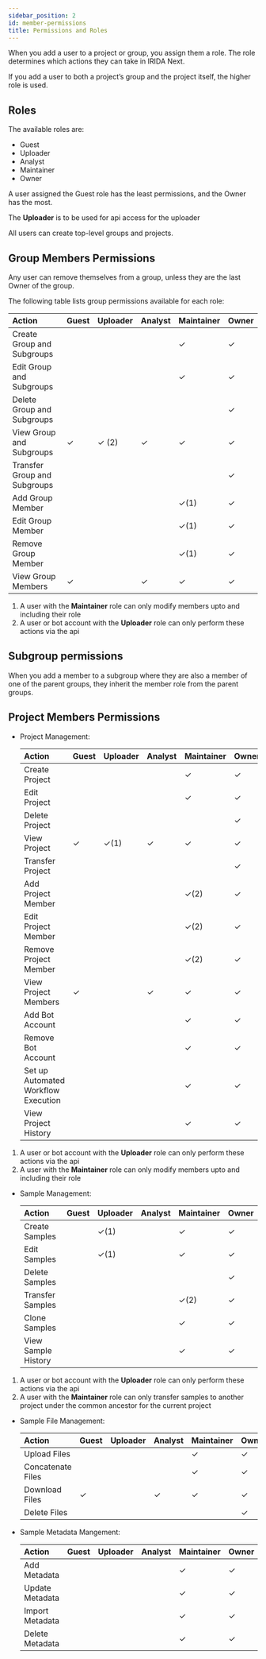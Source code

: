 ```yaml
---
sidebar_position: 2
id: member-permissions
title: Permissions and Roles
---
```


When you add a user to a project or group, you assign them a role. The role determines which actions they can take in IRIDA Next.

If you add a user to both a project’s group and the project itself, the higher role is used.

## Roles

The available roles are:

- Guest
- Uploader
- Analyst
- Maintainer
- Owner

A user assigned the Guest role has the least permissions, and the Owner has the most.

The **Uploader** is to be used for api access for the uploader

All users can create top-level groups and projects.

## Group Members Permissions

Any user can remove themselves from a group, unless they are the last Owner of the group.

The following table lists group permissions available for each role:

| Action                       | Guest | Uploader | Analyst | Maintainer | Owner |
| :--------------------------- | :---- | :------- | :------ | :--------- | :---- |
| Create Group and Subgroups   |       |          |         | ✓          | ✓     |
| Edit Group and Subgroups     |       |          |         | ✓          | ✓     |
| Delete Group and Subgroups   |       |          |         |            | ✓     |
| View Group and Subgroups     | ✓     | ✓ (2)    | ✓       | ✓          | ✓     |
| Transfer Group and Subgroups |       |          |         |            | ✓     |
| Add Group Member             |       |          |         | ✓(1)       | ✓     |
| Edit Group Member            |       |          |         | ✓(1)       | ✓     |
| Remove Group Member          |       |          |         | ✓(1)       | ✓     |
| View Group Members           | ✓     |          | ✓       | ✓          | ✓     |

1. A user with the **Maintainer** role can only modify members upto and including their role
2. A user or bot account with the **Uploader** role can only perform these actions via the api

## Subgroup permissions

When you add a member to a subgroup where they are also a member of one of the parent groups, they inherit the member role from the parent groups.

## Project Members Permissions

  - Project Management:

    | Action                              | Guest | Uploader | Analyst | Maintainer | Owner |
    | :---------------------------------- | :---- | -------- | ------- | ---------- | ----- |
    | Create Project                      |       |          |         | ✓          | ✓     |
    | Edit Project                        |       |          |         | ✓          | ✓     |
    | Delete Project                      |       |          |         |            | ✓     |
    | View Project                        | ✓     | ✓(1)     | ✓       | ✓          | ✓     |
    | Transfer Project                    |       |          |         |            | ✓     |
    | Add Project Member                  |       |          |         | ✓(2)       | ✓     |
    | Edit Project Member                 |       |          |         | ✓(2)       | ✓     |
    | Remove Project Member               |       |          |         | ✓(2)       | ✓     |
    | View Project Members                | ✓     |          | ✓       | ✓          | ✓     |
    | Add Bot Account                     |       |          |         | ✓          | ✓     |
    | Remove Bot Account                  |       |          |         | ✓          | ✓     |
    | Set up Automated Workflow Execution |       |          |         | ✓          | ✓     |
    | View Project History                |       |          |         | ✓          | ✓     |


  1. A user or bot account with the **Uploader** role can only perform these actions via the api
  2. A user with the **Maintainer** role can only modify members upto and including their role

  - Sample Management:

    | Action                | Guest | Uploader | Analyst | Maintainer | Owner |
    | :-------------------- | :---- | -------- | ------- | ---------- | ----- |
    | Create Samples        |       | ✓(1)     |         | ✓          | ✓     |
    | Edit Samples          |       | ✓(1)     |         | ✓          | ✓     |
    | Delete Samples        |       |          |         |            | ✓     |
    | Transfer Samples      |       |          |         | ✓(2)       | ✓     |
    | Clone Samples         |       |          |         | ✓          | ✓     |
    | View Sample History   |       |          |         | ✓          | ✓     |

  1. A user or bot account with the **Uploader** role can only perform these actions via the api
  2. A user with the **Maintainer** role can only transfer samples to another project under the common ancestor for the current project

  - Sample File Management:

    | Action                | Guest | Uploader | Analyst | Maintainer | Owner |
    | :-------------------- | :---- | -------- | ------- | ---------- | ----- |
    | Upload Files          |       |          |         | ✓          | ✓     |
    | Concatenate Files     |       |          |         | ✓          | ✓     |
    | Download Files        | ✓     |          | ✓       | ✓          | ✓     |
    | Delete Files          |       |          |         |            | ✓     |

  - Sample Metadata Mangement:

    | Action                | Guest | Uploader | Analyst | Maintainer | Owner |
    | :-------------------- | :---- | -------- | ------- | ---------- | ----- |
    | Add Metadata          |       |          |         | ✓          | ✓     |
    | Update Metadata       |       |          |         | ✓          | ✓     |
    | Import Metadata       |       |          |         | ✓          | ✓     |
    | Delete Metadata       |       |          |         | ✓          | ✓     |
